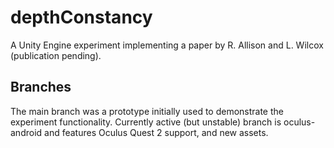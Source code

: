 # depthConstancy
 A Unity Engine experiment implementing a paper by R. Allison and L. Wilcox (publication pending).
 ## Branches
 The main branch was a prototype initially used to demonstrate the experiment functionality. Currently active (but unstable) branch is oculus-android and features Oculus Quest 2 support, and new assets.
